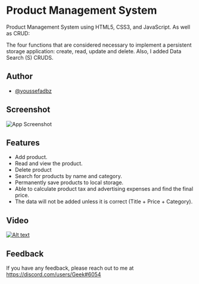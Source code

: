 # Product Management System


Product Management System using HTML5, CSS3, and JavaScript.
As well as CRUD:

The four functions that are considered necessary to implement a persistent storage application: create, read, update and delete.
Also, I added Data Search (S) CRUDS.



## Author

- [@youssefadbz](https://github.com/youssefadbz)


## Screenshot

![App Screenshot](https://github.com/youssefadbz/Product-Management-System/blob/main/Screenshot.png)

## Features

- Add product.
- Read and view the product.
- Delete product
- Search for products by name and category.
- Permanently save products to local storage.
- Able to calculate product tax and advertising expenses and find the final price.
- The data will not be added unless it is correct (Title + Price + Category).


## Video

[![Alt text](https://img.youtube.com/vi/9lgYFYCgGqM/0.jpg)](https://www.youtube.com/watch?v=9lgYFYCgGqM)



## Feedback

If you have any feedback, please reach out to me at https://discord.com/users/Geek#6054


